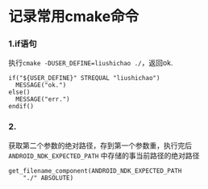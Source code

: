 # 记录常用cmake命令

### 1.if语句
执行``cmake -DUSER_DEFINE=liushichao ./``，返回ok.
```
if("${USER_DEFINE}" STREQUAL "liushichao")
  MESSAGE("ok.")
else()
  MESSAGE("err.")
endif()
```

### 2.

获取第二个参数的绝对路径，存到第一个参数重，执行完后 ``ANDROID_NDK_EXPECTED_PATH`` 中存储的事当前路径的绝对路径
```
get_filename_component(ANDROID_NDK_EXPECTED_PATH
    "./" ABSOLUTE)
```

